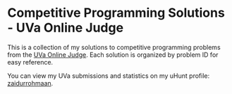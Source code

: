 # Competitive Programming Solutions - UVa Online Judge
This is a collection of my solutions to competitive programming problems from the [UVa Online Judge](https://onlinejudge.org/). Each solution is organized by problem ID for easy reference.

You can view my UVa submissions and statistics on my uHunt profile: [zaidurrohmaan](https://uhunt.onlinejudge.org/id/1433654).
